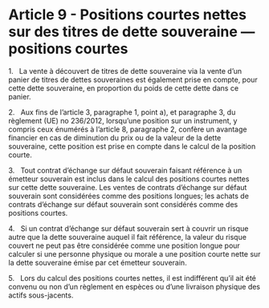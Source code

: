 # Article 9 - Positions courtes nettes sur des titres de dette souveraine — positions courtes


1.   La vente à découvert de titres de dette souveraine via la vente d’un panier de titres de dettes souveraines est également prise en compte, pour cette dette souveraine, en proportion du poids de cette dette dans ce panier.

2.   Aux fins de l’article 3, paragraphe 1, point a), et paragraphe 3, du règlement (UE) no 236/2012, lorsqu’une position sur un instrument, y compris ceux énumérés à l’article 8, paragraphe 2, confère un avantage financier en cas de diminution du prix ou de la valeur de la dette souveraine, cette position est prise en compte dans le calcul de la position courte.

3.   Tout contrat d’échange sur défaut souverain faisant référence à un émetteur souverain est inclus dans le calcul des positions courtes nettes sur cette dette souveraine. Les ventes de contrats d’échange sur défaut souverain sont considérées comme des positions longues; les achats de contrats d’échange sur défaut souverain sont considérés comme des positions courtes.

4.   Si un contrat d’échange sur défaut souverain sert à couvrir un risque autre que la dette souveraine auquel il fait référence, la valeur du risque couvert ne peut pas être considérée comme une position longue pour calculer si une personne physique ou morale a une position courte nette sur la dette souveraine émise par cet émetteur souverain.

5.   Lors du calcul des positions courtes nettes, il est indifférent qu’il ait été convenu ou non d’un règlement en espèces ou d’une livraison physique des actifs sous-jacents.
